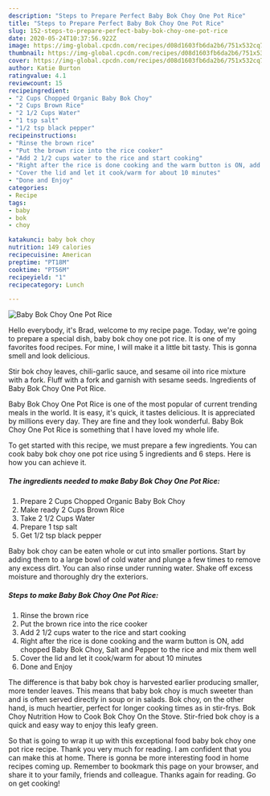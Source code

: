 ```yaml
---
description: "Steps to Prepare Perfect Baby Bok Choy One Pot Rice"
title: "Steps to Prepare Perfect Baby Bok Choy One Pot Rice"
slug: 152-steps-to-prepare-perfect-baby-bok-choy-one-pot-rice
date: 2020-05-24T10:37:56.922Z
image: https://img-global.cpcdn.com/recipes/d08d1603fb6da2b6/751x532cq70/baby-bok-choy-one-pot-rice-recipe-main-photo.jpg
thumbnail: https://img-global.cpcdn.com/recipes/d08d1603fb6da2b6/751x532cq70/baby-bok-choy-one-pot-rice-recipe-main-photo.jpg
cover: https://img-global.cpcdn.com/recipes/d08d1603fb6da2b6/751x532cq70/baby-bok-choy-one-pot-rice-recipe-main-photo.jpg
author: Katie Burton
ratingvalue: 4.1
reviewcount: 15
recipeingredient:
- "2 Cups Chopped Organic Baby Bok Choy"
- "2 Cups Brown Rice"
- "2 1/2 Cups Water"
- "1 tsp salt"
- "1/2 tsp black pepper"
recipeinstructions:
- "Rinse the brown rice"
- "Put the brown rice into the rice cooker"
- "Add 2 1/2 cups water to the rice and start cooking"
- "Right after the rice is done cooking and the warm button is ON, add chopped Baby Bok Choy, Salt and Pepper to the rice and mix them well"
- "Cover the lid and let it cook/warm for about 10 minutes"
- "Done and Enjoy"
categories:
- Recipe
tags:
- baby
- bok
- choy

katakunci: baby bok choy 
nutrition: 149 calories
recipecuisine: American
preptime: "PT18M"
cooktime: "PT56M"
recipeyield: "1"
recipecategory: Lunch

---
```



![Baby Bok Choy One Pot Rice](https://img-global.cpcdn.com/recipes/d08d1603fb6da2b6/751x532cq70/baby-bok-choy-one-pot-rice-recipe-main-photo.jpg)

Hello everybody, it's Brad, welcome to my recipe page. Today, we're going to prepare a special dish, baby bok choy one pot rice. It is one of my favorites food recipes. For mine, I will make it a little bit tasty. This is gonna smell and look delicious.

Stir bok choy leaves, chili-garlic sauce, and sesame oil into rice mixture with a fork. Fluff with a fork and garnish with sesame seeds. Ingredients of Baby Bok Choy One Pot Rice.

Baby Bok Choy One Pot Rice is one of the most popular of current trending meals in the world. It is easy, it's quick, it tastes delicious. It is appreciated by millions every day. They are fine and they look wonderful. Baby Bok Choy One Pot Rice is something that I have loved my whole life.


To get started with this recipe, we must prepare a few ingredients. You can cook baby bok choy one pot rice using 5 ingredients and 6 steps. Here is how you can achieve it.

<!--inarticleads1-->

##### The ingredients needed to make Baby Bok Choy One Pot Rice:

1. Prepare 2 Cups Chopped Organic Baby Bok Choy
1. Make ready 2 Cups Brown Rice
1. Take 2 1/2 Cups Water
1. Prepare 1 tsp salt
1. Get 1/2 tsp black pepper


Baby bok choy can be eaten whole or cut into smaller portions. Start by adding them to a large bowl of cold water and plunge a few times to remove any excess dirt. You can also rinse under running water. Shake off excess moisture and thoroughly dry the exteriors. 

<!--inarticleads2-->

##### Steps to make Baby Bok Choy One Pot Rice:

1. Rinse the brown rice
1. Put the brown rice into the rice cooker
1. Add 2 1/2 cups water to the rice and start cooking
1. Right after the rice is done cooking and the warm button is ON, add chopped Baby Bok Choy, Salt and Pepper to the rice and mix them well
1. Cover the lid and let it cook/warm for about 10 minutes
1. Done and Enjoy


The difference is that baby bok choy is harvested earlier producing smaller, more tender leaves. This means that baby bok choy is much sweeter than and is often served directly in soup or in salads. Bok choy, on the other hand, is much heartier, perfect for longer cooking times as in stir-frys. Bok Choy Nutrition How to Cook Bok Choy On the Stove. Stir-fried bok choy is a quick and easy way to enjoy this leafy green. 

So that is going to wrap it up with this exceptional food baby bok choy one pot rice recipe. Thank you very much for reading. I am confident that you can make this at home. There is gonna be more interesting food in home recipes coming up. Remember to bookmark this page on your browser, and share it to your family, friends and colleague. Thanks again for reading. Go on get cooking!
